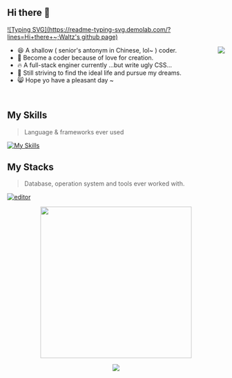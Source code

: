 ## Hi there 👋

[![Typing SVG](https://readme-typing-svg.demolab.com/?lines=Hi+there+~;Waltz's github page)](https://git.io/typing-svg)
<p>

<img align=right src="https://github-readme-stats.vercel.app/api?username=LCIWalt&show_icons=true&count_private=true&theme=transparent&line_height=28">

- 😆 A shallow ( senior's antonym in Chinese, lol~ ) coder.
- 💌 Become a coder because of love for creation.
- 🔥 A full-stack enginer currently ...but write ugly CSS...
- 🏇 Still striving to find the ideal life and pursue my dreams.
- 😸 Hope yo have a pleasant day ~



&nbsp;

</p>

## My Skills

> Language & frameworks ever used

[![My Skills](https://skillicons.dev/icons?i=python,pytorch,go,java,nodejs,ts,html,markdown,c,vue,vite,react,tailwind,spring)](https://skillicons.dev)



## My Stacks

> Database, operation system and tools ever worked with.

[![editor](https://skillicons.dev/icons?i=vscode,androidstudio,vim,visualstudio,linux,ubuntu,kali,windows,docker,bash,git,github,gitlab,gradle,maven,anaconda,npm,yarn,nginx,idea)](https://skillicons.dev)



<p align='center'>
  <img height='350px' src="https://github-readme-stats.vercel.app/api/top-langs/?username=LCIWalt&theme=transparent&layout=donut&langs_count=10&custom_title=Github+Reporsitory+Lang+Count">


</p>

<p align='center'>
  <img src=https://profile-counter.glitch.me/LCIWalt/count.svg>
</p>


<!--
**LCIWalt/LCIWalt** is a ✨ _special_ ✨ repository because its `README.md` (this file) appears on your GitHub profile.

Here are some ideas to get you started:

- 🔭 I’m currently working on ...
- 🌱 I’m currently learning ...
- 👯 I’m looking to collaborate on ...
- 🤔 I’m looking for help with ...
- 💬 Ask me about ...
- 📫 How to reach me: ...
- 😄 Pronouns: ...
- ⚡ Fun fact: ...
-->
